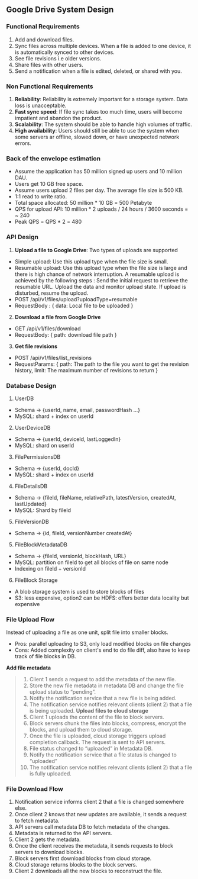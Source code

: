 ## Google Drive System Design

### Functional Requirements
1. Add and download files.
2. Sync files across multiple devices. When a file is added to one device, it is automatically synced to other devices.
3. See file revisions i.e older versions.
4. Share files with other users.
5. Send a notification when a file is edited, deleted, or shared with you.

### Non Functional Requirements
1. **Reliability**: Reliability is extremely important for a storage system. Data loss is unacceptable.
2. **Fast sync speed**: If file sync takes too much time, users will become impatient and abandon the product.
3. **Scalability**: The system should be able to handle high volumes of traffic.
4. **High availability**: Users should still be able to use the system when some servers ar offline, slowed down, or have unexpected network errors.

### Back of the envelope estimation
- Assume the application has 50 million signed up users and 10 million DAU.
- Users get 10 GB free space.
- Assume users upload 2 files per day. The average file size is 500 KB.
- 1:1 read to write ratio.
- Total space allocated: 50 million * 10 GB = 500 Petabyte
- QPS for upload API: 10 million * 2 uploads / 24 hours / 3600 seconds = ~ 240
- Peak QPS = QPS * 2 = 480

### API Design
1. **Upload a file to Google Drive**: Two types of uploads are supported
- Simple upload: Use this upload type when the file size is small.
- Resumable upload: Use this upload type when the file size is large and there is high chance of network interruption. A resumable upload is achieved by the following steps : Send the initial request to retrieve the resumable URL. Upload the data and monitor upload state. If upload is disturbed, resume the upload.
- POST /api/v1/files/upload?uploadType=resumable
- RequestBody : { data: Local file to be uploaded }

2. **Download a file from Google Drive**
- GET /api/v1/files/download
- RequestBody: { path: download file path }

3. **Get file revisions**
- POST /api/v1/files/list_revisions
- RequestParams: { path: The path to the file you want to get the revision history, limit: The maximum number of revisions to return }

### Database Design
1. UserDB
- Schema -> {userId, name, email, passwordHash ...}
- MySQL: shard + index on userId

2. UserDeviceDB
- Schema -> {userId, deviceId, lastLoggedIn}
- MySQL: shard on userId

3. FilePermissionsDB
- Schema -> {userId, docId}
- MySQL: shard + index on userId

4. FileDetailsDB
- Schema -> {fileId, fileName, relativePath, latestVersion, createdAt, lastUpdated}
- MySQL: Shard by fileId

5. FileVersionDB
- Schema -> {id, fileId, versionNumber createdAt}

5. FileBlockMetadataDB
- Schema -> {fileId, versionId, blockHash, URL}
- MySQL: partition on fileId to get all blocks of file on same node
- Indexing on fileId + versionId

6. FileBlock Storage
- A blob storage system is used to store blocks of files
- S3: less expensive, option2 can be HDFS: offers better data locality but expensive

### File Upload Flow
Instead of uploading a file as one unit, split file into smaller blocks.
- Pros: parallel uploading to S3, only load modified blocks on file changes
- Cons: Added complexity on client's end to do file diff, also have to keep track of file blocks in DB.

**Add file metadata**
> 1. Client 1 sends a request to add the metadata of the new file.
> 2. Store the new file metadata in metadata DB and change the file upload status to “pending”.
> 3. Notify the notification service that a new file is being added.
> 4. The notification service notifies relevant clients (client 2) that a file is being uploaded.
**Upload files to cloud storage**
> 1. Client 1 uploads the content of the file to block servers.
> 2. Block servers chunk the files into blocks, compress, encrypt the blocks, and upload them to cloud storage.
> 3. Once the file is uploaded, cloud storage triggers upload completion callback. The request is sent to API servers.
> 4. File status changed to “uploaded” in Metadata DB.
> 5. Notify the notification service that a file status is changed to “uploaded”
> 6. The notification service notifies relevant clients (client 2) that a file is fully uploaded.

### File Download Flow
1. Notification service informs client 2 that a file is changed somewhere else.
2. Once client 2 knows that new updates are available, it sends a request to fetch metadata.
3. API servers call metadata DB to fetch metadata of the changes.
4. Metadata is returned to the API servers.
5. Client 2 gets the metadata.
6. Once the client receives the metadata, it sends requests to block servers to download blocks.
7. Block servers first download blocks from cloud storage.
8. Cloud storage returns blocks to the block servers.
9. Client 2 downloads all the new blocks to reconstruct the file.




